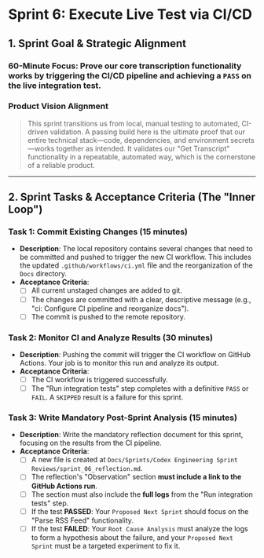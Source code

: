 # Sprint 6: Execute Live Test via CI/CD

## 1. Sprint Goal & Strategic Alignment

### 60-Minute Focus: Prove our core transcription functionality works by triggering the CI/CD pipeline and achieving a `PASS` on the live integration test.

### Product Vision Alignment
> This sprint transitions us from local, manual testing to automated, CI-driven validation. A passing build here is the ultimate proof that our entire technical stack—code, dependencies, and environment secrets—works together as intended. It validates our "Get Transcript" functionality in a repeatable, automated way, which is the cornerstone of a reliable product.

---

## 2. Sprint Tasks & Acceptance Criteria (The "Inner Loop")

### Task 1: Commit Existing Changes (15 minutes)
*   **Description**: The local repository contains several changes that need to be committed and pushed to trigger the new CI workflow. This includes the updated `.github/workflows/ci.yml` file and the reorganization of the `Docs` directory.
*   **Acceptance Criteria**:
    *   [ ] All current unstaged changes are added to git.
    *   [ ] The changes are committed with a clear, descriptive message (e.g., "ci: Configure CI pipeline and reorganize docs").
    *   [ ] The commit is pushed to the remote repository.

### Task 2: Monitor CI and Analyze Results (30 minutes)
*   **Description**: Pushing the commit will trigger the CI workflow on GitHub Actions. Your job is to monitor this run and analyze its output.
*   **Acceptance Criteria**:
    *   [ ] The CI workflow is triggered successfully.
    *   [ ] The "Run integration tests" step completes with a definitive `PASS` or `FAIL`. A `SKIPPED` result is a failure for this sprint.

### Task 3: Write Mandatory Post-Sprint Analysis (15 minutes)
*   **Description**: Write the mandatory reflection document for this sprint, focusing on the results from the CI pipeline.
*   **Acceptance Criteria**:
    *   [ ] A new file is created at `Docs/Sprints/Codex Engineering Sprint Reviews/sprint_06_reflection.md`.
    *   [ ] The reflection's "Observation" section **must include a link to the GitHub Actions run**.
    *   [ ] The section must also include the **full logs** from the "Run integration tests" step.
    *   [ ] If the test **PASSED**: Your `Proposed Next Sprint` should focus on the "Parse RSS Feed" functionality.
    *   [ ] If the test **FAILED**: Your `Root Cause Analysis` must analyze the logs to form a hypothesis about the failure, and your `Proposed Next Sprint` must be a targeted experiment to fix it. 